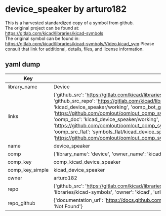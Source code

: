 # device_speaker by arturo182  
This is a harvested standardized copy of a symbol from github.  
The original project can be found at:  
https://gitlab.com/kicad/libraries/kicad-symbols  
The original symbol can be found in:
https://gitlab.com/kicad/libraries/kicad-symbols/Video.kicad_sym
Please consult that link for additional, details, files, and license information.  
## yaml dump  
| Key | Value |  
| --- | --- |  
| library_name | Device |  
| links | {'github_src': 'https://gitlab.com/kicad/libraries/kicad-symbols/Video.kicad_sym', 'github_src_repo': 'https://gitlab.com/kicad/libraries/kicad-symbols', 'oomp_bot': 'kicad_device_speaker/working', 'oomp_bot_github': 'https://github.com/oomlout/oomlout_oomp_symbol_bot/tree/main/kicad_device_speaker/working', 'oomp_doc': 'kicad_device_speaker/working', 'oomp_doc_github': 'https://github.com/oomlout/oomlout_oomp_symbol_doc/tree/main/kicad_device_speaker/working', 'oomp_src_flat': 'symbols_flat/kicad_device_speaker/working', 'oomp_src_flat_github': 'https://github.com/oomlout/oomlout_oomp_symbol_src/tree/main/kicad_device_speaker/working'} |  
| name | device_speaker |  
| oomp | {'library_name': 'device', 'owner_name': 'kicad', 'symbol_name': 'device_speaker'} |  
| oomp_key | oomp_kicad_device_speaker |  
| oomp_key_simple | kicad_device_speaker |  
| owner | arturo182 |  
| repo | {'github_src': 'https://gitlab.com/kicad/libraries/kicad-symbols/Video.kicad_sym', 'name': 'libraries/kicad-symbols', 'owner': 'kicad', 'url': 'https://gitlab.com/kicad/libraries/kicad-symbols'} |  
| repo_github | {'documentation_url': 'https://docs.github.com/rest/repos/repos#get-a-repository', 'message': 'Not Found'} |  

